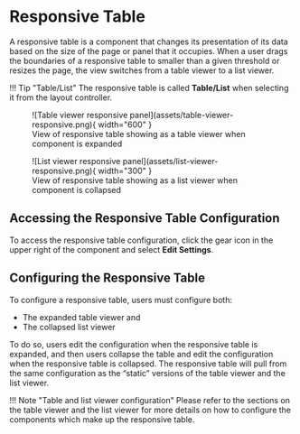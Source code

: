 # Responsive Table

A responsive table is a component that changes its presentation of its data based on the size of the page or panel that it occupies. When a user drags the boundaries of a responsive table to smaller than a given threshold or resizes the page, the view switches from a table viewer to a list viewer.

!!! Tip "Table/List"
    The responsive table is called **Table/List** when selecting it from the layout controller.

<figure markdown>
![Table viewer responsive panel](assets/table-viewer-responsive.png){ width="600" }
  <figcaption>View of responsive table showing as a table viewer when component is expanded</figcaption>
</figure>

<figure markdown>
![List viewer responsive panel](assets/list-viewer-responsive.png){ width="300" }
  <figcaption>View of responsive table showing as a list viewer when component is collapsed</figcaption>
</figure>

## Accessing the Responsive Table Configuration

To access the responsive table configuration, click the gear icon in the upper right of the component and select **Edit Settings**.

## Configuring the Responsive Table

To configure a responsive table, users must configure both:

* The expanded table viewer and 
* The collapsed list viewer

To do so, users edit the configuration when the responsive table is expanded, and then users collapse the table and edit the configuration when the responsive table is collapsed. The responsive table will pull from the same configuration as the “static” versions of the table viewer and the list viewer.

!!! Note "Table and list viewer configuration"
    Please refer to the sections on the table viewer and the list viewer for more details on how to configure the components which make up the responsive table.